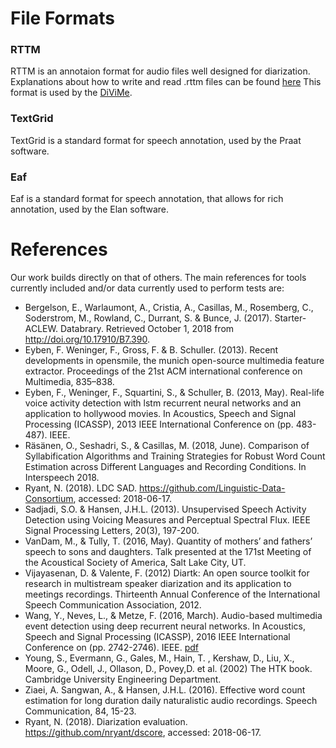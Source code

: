 # File Formats

### RTTM

RTTM is an annotaion format for audio files well designed for diarization. Explanations about how to write and read .rttm files can be found [here](https://catalog.ldc.upenn.edu/docs/LDC2004T12/RTTM-format-v13.pdf)
This format is used by the [DiViMe](https://github.com/srvk/DiViMe).

### TextGrid

TextGrid is a standard format for speech annotation, used by the Praat software.

### Eaf

Eaf is a standard format for speech annotation, that allows for rich annotation, used by the Elan software.



# References

Our work builds directly on that of others. The main references for tools currently included and/or data currently used to perform tests are:

- Bergelson, E., Warlaumont, A., Cristia, A., Casillas, M., Rosemberg, C., Soderstrom, M., Rowland, C., Durrant, S. & Bunce, J. (2017). Starter-ACLEW. Databrary. Retrieved October 1, 2018 from http://doi.org/10.17910/B7.390.
- Eyben, F. Weninger, F., Gross, F. & B. Schuller. (2013). Recent developments in opensmile, the munich open-source multimedia feature extractor. Proceedings of the 21st ACM international conference on Multimedia, 835–838.  
- Eyben, F., Weninger, F., Squartini, S., & Schuller, B. (2013, May). Real-life voice activity detection with lstm recurrent neural networks and an application to hollywood movies. In Acoustics, Speech and Signal Processing (ICASSP), 2013 IEEE International Conference on (pp. 483-487). IEEE.
- Räsänen, O., Seshadri, S., & Casillas, M. (2018, June). Comparison of Syllabification Algorithms and Training Strategies for Robust Word Count Estimation across Different Languages and Recording Conditions. In Interspeech 2018.
- Ryant, N. (2018). LDC SAD. https://github.com/Linguistic-Data-Consortium, accessed: 2018-06-17.
-  Sadjadi, S.O. &  Hansen, J.H.L. (2013). Unsupervised Speech Activity Detection using Voicing Measures and Perceptual Spectral Flux. IEEE Signal Processing Letters, 20(3),  197-200.
- VanDam, M., & Tully, T. (2016, May). Quantity of mothers’ and fathers’ speech to sons and daughters. Talk presented at the 171st Meeting of the Acoustical Society of America, Salt Lake City, UT.
- Vijayasenan, D. & Valente, F. (2012) Diartk: An open source toolkit for research in multistream speaker diarization and its application to meetings recordings. Thirteenth Annual Conference of the International Speech Communication Association, 2012.
- Wang, Y., Neves, L., & Metze, F. (2016, March). Audio-based multimedia event detection using deep recurrent neural networks. In Acoustics, Speech and Signal Processing (ICASSP), 2016 IEEE International Conference on (pp. 2742-2746). IEEE. [pdf](http://www.cs.cmu.edu/~yunwang/papers/icassp16.pdf)
- Young, S., Evermann, G., Gales, M., Hain, T. , Kershaw, D., Liu, X., Moore, G., Odell, J., Ollason, D., Povey,D. et al. (2002) The HTK book. Cambridge University Engineering Department.
- Ziaei, A. Sangwan, A., & Hansen, J.H.L.  (2016). Effective word count estimation for long duration daily naturalistic audio recordings. Speech Communication, 84, 15-23. 
- Ryant, N. (2018). Diarization evaluation. https://github.com/nryant/dscore, accessed: 2018-06-17.
